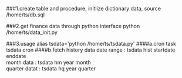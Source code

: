 ###1.create table and procedure, initlize dictionary data, 
    source /home/ts/db.sql

###2.get finance data through python interface
python /home/ts/data_init.py

###3.usage
alias tsdata='python /home/ts/tsdata.py'
####a.cron task
tsdata cron
####b.fetch history data
date range : tsdata hist startdate enddate  
month data : tsdata hm year month  
quarter datat : tsdata hq year quarter  


